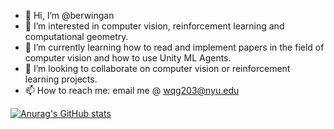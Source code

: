 - 👋 Hi, I’m @berwingan
- 👀 I’m interested in computer vision, reinforcement learning and computational geometry.
- 🌱 I’m currently learning how to read and implement papers in the field of computer vision and how to use Unity ML Agents.
- 💞️ I’m looking to collaborate on computer vision or reinforcement learning projects.
- 📫 How to reach me: email me @ wqg203@nyu.edu 

[![Anurag's GitHub stats](https://github-readme-stats.vercel.app/api?username=berwingan)](https://github.com/anuraghazra/github-readme-stats)


<!---
berwingan/berwingan is a ✨ special ✨ repository because its `README.md` (this file) appears on your GitHub profile.
You can click the Preview link to take a look at your changes.
--->
